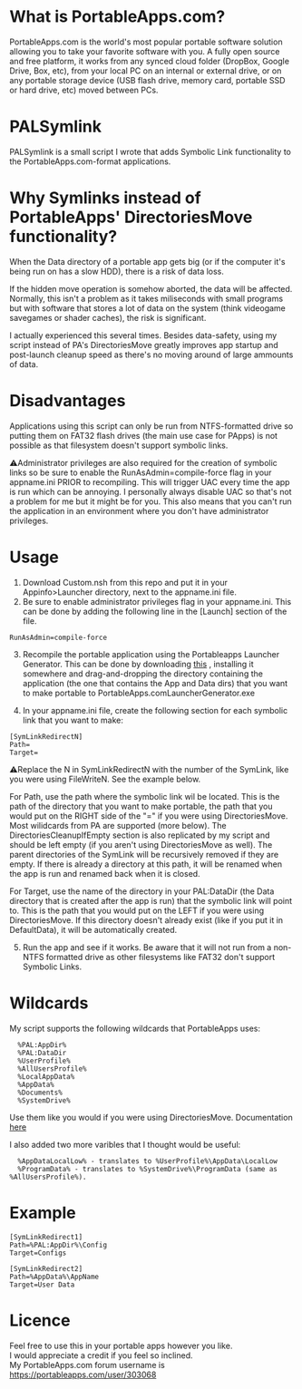 # What is PortableApps.com?
PortableApps.com is the world's most popular portable software solution allowing you to take your favorite software with you. A fully open source and free platform, it works from any synced cloud folder (DropBox, Google Drive, Box, etc), from your local PC on an internal or external drive, or on any portable storage device (USB flash drive, memory card, portable SSD or hard drive, etc) moved between PCs. 


# PALSymlink
PALSymlink is a small script I wrote that adds Symbolic Link functionality to the PortableApps.com-format applications. 

# Why Symlinks instead of PortableApps' DirectoriesMove functionality?
When the Data directory of a portable app gets big (or if the computer it's being run on has a slow HDD), there is a risk of data loss. 

If the hidden move operation is somehow aborted, the data will be affected. Normally, this isn't a problem as it takes miliseconds with small programs but with software that stores a lot of data on the system (think videogame savegames or shader caches), the risk is significant. 

I actually experienced this several times. Besides data-safety, using my script instead of PA's DirectoriesMove greatly improves app startup and post-launch cleanup speed as there's no moving around of large ammounts of data. 


# Disadvantages
Applications using this script can only be run from NTFS-formatted drive so putting them on FAT32 flash drives (the main use case for PApps) is not possible as that filesystem doesn't support symbolic links.

⚠️Administrator privileges are also required for the creation of symbolic links so be sure to enable the RunAsAdmin=compile-force flag in your appname.ini PRIOR to recompiling. This will trigger UAC every time the app is run which can be annoying. I personally always disable UAC so that's not a problem for me but it might be for you. This also means that you can't run the application in an environment where you don't have administrator privileges. 


# Usage
1. Download Custom.nsh from this repo and put it in your Appinfo>Launcher directory, next to the appname.ini file.
2. Be sure to enable administrator privileges flag in your appname.ini. This can be done by adding the following line in the [Launch] section of the file.
 ```
 RunAsAdmin=compile-force
 ```
3. Recompile the portable application using the Portableapps Launcher Generator. This can be done by downloading [this](https://portableapps.com/apps/development/portableapps.com_launcher) , installing it somewhere and drag-and-dropping the directory containing the application (the one that contains the App and Data dirs) that you want to make portable to PortableApps.comLauncherGenerator.exe
 
4. In your appname.ini file, create the following section for each symbolic link that you want to make:

```
[SymLinkRedirectN]
Path= 
Target= 
```

 ⚠️Replace the N in SymLinkRedirectN with the number of the SymLink, like you were using FileWriteN. See the example below.
  
  
For Path, use the path where the symbolic link wil be located. This is the path of the directory that you want to make portable, the path that you would put on the RIGHT side of the "=" if you were using DirectoriesMove. Most wilidcards from PA are supported (more below). The DirectoriesCleanupIfEmpty section is also replicated by my script and should be left empty (if you aren't using DirectoriesMove as well). The parent directories of the SymLink will be recursively removed if they are empty. If there is already a directory at this path, it will be renamed when the app is run and renamed back when it is closed.

For Target, use the name of the directory in your PAL:DataDir (the Data directory that is created after the app is run) that the symbolic link will point to. This is the path that you would put on the LEFT if you were using DirectoriesMove. If this directory doesn't already exist (like if you put it in DefaultData), it will be automatically created.
 
 5. Run the app and see if it works. Be aware that it will not run from a non-NTFS formatted drive as other filesystems like FAT32 don't support Symbolic Links.
  
 # Wildcards
  
 My script supports the following wildcards that PortableApps uses:
```
  %PAL:AppDir%
  %PAL:DataDir
  %UserProfile%
  %AllUsersProfile%
  %LocalAppData%
  %AppData%
  %Documents%
  %SystemDrive%
```
  
 Use them like you would if you were using DirectoriesMove. Documentation [here](https://portableapps.com/manuals/PortableApps.comLauncher/ref/envsub.html)
  
 I also added two more varibles that I thought would be useful:
```
  %AppDataLocalLow% - translates to %UserProfile%\AppData\LocalLow
  %ProgramData% - translates to %SystemDrive%\ProgramData (same as %AllUsersProfile%).
```
  # Example
```
[SymLinkRedirect1]
Path=%PAL:AppDir%\Config
Target=Configs
  
[SymLinkRedirect2]
Path=%AppData%\AppName
Target=User Data
```
  # Licence
Feel free to use this in your portable apps however you like.  
I would appreciate a credit if you feel so inclined.  
My PortableApps.com forum username is https://portableapps.com/user/303068  
  
  
  
 
